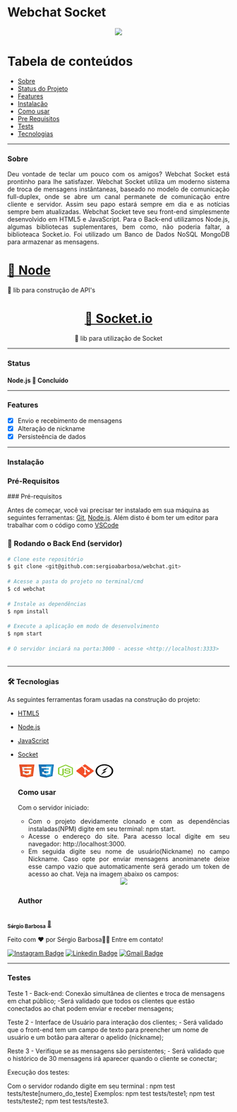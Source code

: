 # Webchat Socket

<div align="center"><img src="https://user-images.githubusercontent.com/36240511/152342775-e063edb8-b0bb-4b79-986d-981e3e704135.png" width="100"></div>

Tabela de conteúdos
=================
   * [Sobre](#Sobre)
   * [Status do Projeto](#Status)
   * [Features](#Features)
   * [Instalação](#instalação)
   * [Como usar](#como-usar)
   * [Pre Requisitos](#pre-requisitos)
   * [Tests](#testes)
   * [Tecnologias](#tecnologias)
   
   <hr>
   
   <h3>Sobre</h3>
   
   <div align="justify"><p text-align: justify>Deu vontade de teclar um pouco com os amigos? Webchat Socket está prontinho para lhe satisfazer. Webchat Socket utiliza um moderno sistema de troca de mensagens instântaneas, baseado no modelo de comunicação full-duplex, onde se abre um canal permanete de comunicação entre cliente e servidor. Assim seu papo estará sempre em dia e as notícias sempre bem atualizadas.
      Webchat Socket teve seu front-end simplesmente desenvolvido em HTML5 e JavaScript. Para o Back-end utilizamos Node.js, algumas bibliotecas suplementares, bem como, não poderia faltar, a biblioteaca Socket.io. Foi utilizado um Banco de Dados NoSQL MongoDB para armazenar as mensagens.
<h1 align="left">
    <a href="https://nodejs.org/">🔗 Node</a>
</h1>
<p align="left">🚀 lib para construção de API's</p>

<h1 align="center">
    <a href="https://socket.io/">🔗 Socket.io</a>
</h1>
<p align="center">🚀 lib para utilização de Socket</p>
</div>

<hr>
<h3>Status</h3>

<h4 align="left"> 
  Node.js 🚀 Concluído
  
  <hr>
  
  ### Features

- [x] Envio e recebimento de mensagens
- [x] Alteração de nickname
- [x] Persisteência de dados
  
</h4>

<hr>

<h3>Instalação</h3>

<h3>Pré-Requisitos</h3>
### Pré-requisitos

Antes de começar, você vai precisar ter instalado em sua máquina as seguintes ferramentas:
[Git](https://git-scm.com), [Node.js](https://nodejs.org/en/). 
Além disto é bom ter um editor para trabalhar com o código como [VSCode](https://code.visualstudio.com/)

<div>

### 🎲 Rodando o Back End (servidor)

```bash
# Clone este repositório
$ git clone <git@github.com:sergioabarbosa/webchat.git>

# Acesse a pasta do projeto no terminal/cmd
$ cd webchat

# Instale as dependências
$ npm install

# Execute a aplicação em modo de desenvolvimento
$ npm start

# O servidor inciará na porta:3000 - acesse <http://localhost:3333>
  
```
  <hr>
  
  ### 🛠 Tecnologias

As seguintes ferramentas foram usadas na construção do projeto:

- [HTML5](https://www.w3.org/)
- [Node.js](https://nodejs.org/en/)
- [JavaScript](https://developer.mozilla.org/pt-BR/docs/Web/JavaScript/)
- [Socket](https://reactnative.dev/)
  
    <div>
  <img align="center" alt="Sérgio-HTML" height="30" width="40" src="https://raw.githubusercontent.com/devicons/devicon/master/icons/html5/html5-original.svg">
  <img align="center" alt="Sérgio-CSS" height="30" width="40" src="https://raw.githubusercontent.com/devicons/devicon/master/icons/css3/css3-original.svg">
  <img align="center" alt="Sérgio-Node" height="30" width="40" src="https://raw.githubusercontent.com/devicons/devicon/master/icons/nodejs/nodejs-original.svg">
  <img align="center" alt="Sérgio-git" height="30" width="40" src="https://raw.githubusercontent.com/devicons/devicon/master/icons/git/git-original.svg">
  <img align="center" alt="Sérgio-socketio" height="30" width="40" src="https://raw.githubusercontent.com/devicons/devicon/master/icons/socketio/socketio-original.svg">
   </div>
  
  <div align="justify">
  <h3>Como usar</h3>
  Com o servidor iniciado:
  
  - Com o projeto devidamente clonado e com as dependências instaladas(NPM) digite em seu terminal: npm start.
  - Acesse o endereço do site. Para acesso local digite em seu navegador: http://localhost:3000.
  - Em seguida digite seu nome de usuário(Nickname) no campo Nickname. Caso opte por enviar mensagens anonimanete deixe esse campo vazio que automaticamente será     gerado um token de acesso ao chat. Veja na imagem abaixo os campos:
    
  <div align="center"><img src="https://user-images.githubusercontent.com/36240511/152368828-5b344049-7ef5-4b95-9123-6f9d86226557.png" width="750"></div>
  </div>
  
  <h3>Author</hr>
  
<a href="https://blog.rocketseat.com.br/author/thiago/">
 <img style="border-radius: 50%;" src="https://avatars.githubusercontent.com/u/36240511?v=4" width="100px;" alt=""/>
 <br />
 <sub><b>Sérgio Barbosa</b></sub></a> <a href="" title="Rocketseat">🚀</a>


Feito com ❤️ por Sérgio Barbosa👋🏽 Entre em contato!

[![Instagram Badge](https://img.shields.io/badge/-@sergiobarbo-1ca0f1?style=flat-square&labelColor=1ca0f1&logo=twitter&logoColor=white&link=https://twitter.com/Sergio20barbosa)](https://twitter.com/@Sergio20barbosa) [![Linkedin Badge](https://img.shields.io/badge/-Sergio-blue?style=flat-square&logo=Linkedin&logoColor=white&link=https://www.linkedin.com/in/sergio-alves-barbosa)](https://www.linkedin.com/in/sergio-alves-barbosa/) 
[![Gmail Badge](https://img.shields.io/badge/-sergio.alvesbarbosa@gmail.com-c14438?style=flat-square&logo=Gmail&logoColor=white&link=mailto:sergio.alvesbarbosa@gmail.com)](mailto:sergio.alvesbarbosa@gmail.com)

  <hr>
  
  <h3>Testes</h3>
  Teste 1 - Back-end: Conexão simultânea de clientes e troca de mensagens em chat público;
            -Será validado que todos os clientes que estão conectados ao chat podem enviar e receber mensagens;
  
  Teste 2 - Interface de Usuário para interação dos clientes;
            - Será validado que o front-end tem um campo de texto para preencher um nome de usuário e um botão para alterar o apelido (nickname);
  
  Reste 3 - Verifique se as mensagens são persistentes;
            - Será validado que o histórico de 30 mensagens irá aparecer quando o cliente se conectar;
  
  Execução dos testes:
  
  Com o servidor rodando digite em seu terminal : npm test tests/teste[numero_do_teste]
  Exempĺos: npm test tests/teste1; npm test tests/teste2; npm test tests/teste3.
            
  
  

 
  
  



